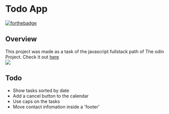 # Todo App</br>
[![forthebadge](https://forthebadge.com/images/badges/made-with-javascript.svg)](http://forthebadge.com)
## Overview 
This project was made as a task of the javascript fullstack path of The odin Project. Check it out <a href='https://rodrigo-20.github.io/todo-app/.'>here</a> </br> <img sizes='10x10' src='https://www.theodinproject.com/assets/odin-logo-2d729f16279e9fc3b58ce847eacf07f883bdfc95eb23bb5064ed59d36ef551d6.svg' />
## Todo
<ul>
  <li>Show tasks sorted by date</li>
  <li>Add a cancel button to the calendar</li>
  <li>Use caps on the tasks</li>
  <li>Move contact infomation inside a 'footer'</li>
</ul>
<!--this can be done using difference in days and sorting the array-->


 
